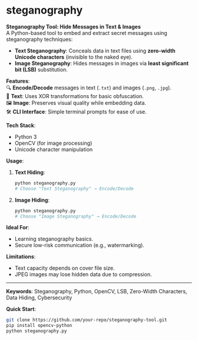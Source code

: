 # steganography

**Steganography Tool: Hide Messages in Text & Images**  
A Python-based tool to embed and extract secret messages using steganography techniques:  
- **Text Steganography**: Conceals data in text files using **zero-width Unicode characters** (invisible to the naked eye).  
- **Image Steganography**: Hides messages in images via **least significant bit (LSB)** substitution.  

**Features**:  
🔍 **Encode/Decode** messages in text (`.txt`) and images (`.png`, `.jpg`).  
📝 **Text**: Uses XOR transformations for basic obfuscation.  
🖼️ **Image**: Preserves visual quality while embedding data.  
🛠️ **CLI Interface**: Simple terminal prompts for ease of use.  

**Tech Stack**:  
- Python 3  
- OpenCV (for image processing)  
- Unicode character manipulation  

**Usage**:  
1. **Text Hiding**:  
   ```python  
   python steganography.py  
   # Choose "Text Steganography" → Encode/Decode  
   ```  
2. **Image Hiding**:  
   ```python  
   python steganography.py  
   # Choose "Image Steganography" → Encode/Decode  
   ```  

**Ideal For**:  
- Learning steganography basics.  
- Secure low-risk communication (e.g., watermarking).  

**Limitations**:  
- Text capacity depends on cover file size.  
- JPEG images may lose hidden data due to compression.  

---  
**Keywords**: Steganography, Python, OpenCV, LSB, Zero-Width Characters, Data Hiding, Cybersecurity  

**Quick Start**:  
```bash  
git clone https://github.com/your-repo/steganography-tool.git  
pip install opencv-python  
python steganography.py  
```
